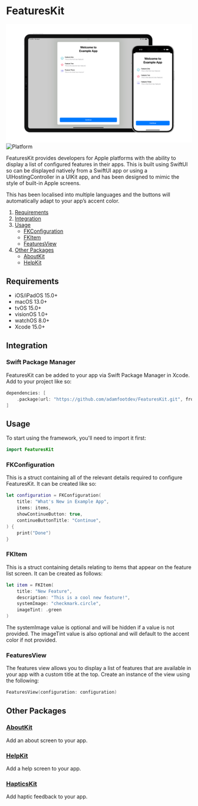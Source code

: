 # FeaturesKit

![Feature Graphic](https://github.com/adamfootdev/FeaturesKit/blob/main/Assets/feature-graphic.png?raw=true)
![Platform](https://img.shields.io/badge/platforms-iOS%2FiPadOS%2015.0%2B%20%7C%20macOS%2013.0%2B%20%7C%20tvOS%2015.0%2B%20%7C%20visionOS%201.0%2B%20%7C%20watchOS%208.0%2B-blue)

FeaturesKit provides developers for Apple platforms with the ability to display a list of configured features in their apps. This is built using SwiftUI so can be displayed natively from a SwiftUI app or using a UIHostingController in a UIKit app, and has been designed to mimic the style of built-in Apple screens.

This has been localised into multiple languages and the buttons will automatically adapt to your appʼs accent color.

1. [Requirements](#requirements)
2. [Integration](#integration)
3. [Usage](#usage)
    - [FKConfiguration](#fkconfiguration)
    - [FKItem](#fkitem)
    - [FeaturesView](#featuresview)
4. [Other Packages](#other-packages)
    - [AboutKit](https://github.com/adamfootdev/AboutKit)
    - [HelpKit](https://github.com/adamfootdev/HelpKit)

## Requirements

- iOS/iPadOS 15.0+
- macOS 13.0+
- tvOS 15.0+
- visionOS 1.0+
- watchOS 8.0+
- Xcode 15.0+

## Integration

### Swift Package Manager

FeaturesKit can be added to your app via Swift Package Manager in Xcode. Add to your project like so:

```swift
dependencies: [
    .package(url: "https://github.com/adamfootdev/FeaturesKit.git", from: "1.0.0")
]
```

## Usage

To start using the framework, you'll need to import it first:

```swift
import FeaturesKit
```

### FKConfiguration

This is a struct containing all of the relevant details required to configure FeaturesKit. It can be created like so:

```swift
let configuration = FKConfiguration(
    title: "What's New in Example App", 
    items: items, 
    showContinueButton: true, 
    continueButtonTitle: "Continue",
) {
    print("Done")
}
```

### FKItem

This is a struct containing details relating to items that appear on the feature list screen. It can be created as follows:

```swift
let item = FKItem(
    title: "New Feature", 
    description: "This is a cool new feature!", 
    systemImage: "checkmark.circle", 
    imageTint: .green
)
```

The systemImage value is optional and will be hidden if a value is not provided. The imageTint value is also optional and will default to the accent color if not provided.

### FeaturesView

The features view allows you to display a list of features that are available in your app with a custom title at the top. Create an instance of the view using the following:

```swift
FeaturesView(configuration: configuration)
```

## Other Packages

### [AboutKit](https://github.com/adamfootdev/AboutKit)

Add an about screen to your app.

### [HelpKit](https://github.com/adamfootdev/HelpKit)

Add a help screen to your app.

### [HapticsKit](https://github.com/adamfootdev/HapticsKit)

Add haptic feedback to your app.
